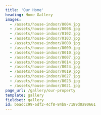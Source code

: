 ```yaml
---
title: 'Our Home'
heading: Home Gallery 
images:
  - /assets/house-indoor/8004.jpg
  - /assets/house-indoor/0008.jpg
  - /assets/house-indoor/0102.jpg
  - /assets/house-indoor/0103.jpg
  - /assets/house-indoor/8008.jpg
  - /assets/house-indoor/8009.jpg
  - /assets/house-indoor/8010.jpg
  - /assets/house-indoor/8007.jpg
  - /assets/house-indoor/8014.jpg
  - /assets/house-indoor/8024.jpg
  - /assets/house-indoor/0019.jpg
  - /assets/house-indoor/8027.jpg
  - /assets/house-indoor/8023.jpg
  - /assets/house-indoor/8021.jpg
page_url: /gallery/our-property
template: gallery
fieldset: gallery
id: b6adcc99-6df2-4cf8-84b8-7189d0a90661
---
```

